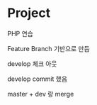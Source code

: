 # Project
PHP 연습

Feature Branch 기반으로 만듬

develop 체크 아웃

develop commit 했음

master + dev 랑 merge





